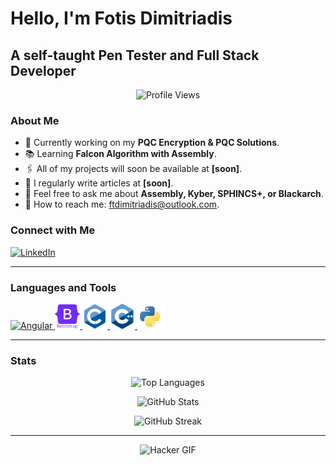 # Hello, I'm Fotis Dimitriadis

## A self-taught Pen Tester and Full Stack Developer

<p align="center">
    <img src="https://komarev.com/ghpvc/?username=fedality&label=Profile%20views&color=00ff00&style=flat" alt="Profile Views" />
</p>

### About Me

- 🌟 Currently working on my **PQC Encryption & PQC Solutions**.
- 📚 Learning **Falcon Algorithm with Assembly**.
- 🖇️ All of my projects will soon be available at **[soon]**.
- 📝 I regularly write articles at **[soon]**.
- 💬 Feel free to ask me about **Assembly, Kyber, SPHINCS+, or Blackarch**.
- 📩 How to reach me: [ftdimitriadis@outlook.com](mailto:ftdimitriadis@outlook.com).

### Connect with Me

<p>
    <a href="https://linkedin.com/in/fotis-dimitriadis" target="_blank">
        <img src="https://raw.githubusercontent.com/rahuldkjain/github-profile-readme-generator/master/src/images/icons/Social/linked-in-alt.svg" alt="LinkedIn" height="30" width="40" />
    </a>
</p>

---

### Languages and Tools

<p>
    <a href="https://angular.io" target="_blank">
        <img src="https://angular.io/assets/images/logos/angular/angular.svg" alt="Angular" width="40" height="40" />
    </a>
    <a href="https://getbootstrap.com" target="_blank">
        <img src="https://raw.githubusercontent.com/devicons/devicon/master/icons/bootstrap/bootstrap-plain-wordmark.svg" alt="Bootstrap" width="40" height="40" />
    </a>
    <a href="https://www.cprogramming.com/" target="_blank">
        <img src="https://raw.githubusercontent.com/devicons/devicon/master/icons/c/c-original.svg" alt="C" width="40" height="40" />
    </a>
    <a href="https://www.w3schools.com/cpp/" target="_blank">
        <img src="https://raw.githubusercontent.com/devicons/devicon/master/icons/cplusplus/cplusplus-original.svg" alt="C++" width="40" height="40" />
    </a>
    <a href="https://www.python.org" target="_blank">
        <img src="https://raw.githubusercontent.com/devicons/devicon/master/icons/python/python-original.svg" alt="Python" width="40" height="40" />
    </a>
</p>

---

### Stats

<p align="center">
    <img src="https://github-readme-stats.vercel.app/api/top-langs?username=fedality&show_icons=true&locale=en&layout=compact&theme=radical" alt="Top Languages" />
</p>
<p align="center">
    <img src="https://github-readme-stats.vercel.app/api?username=fedality&show_icons=true&locale=en&theme=radical" alt="GitHub Stats" />
</p>
<p align="center">
    <img src="https://github-readme-streak-stats.herokuapp.com/?user=fedality&theme=radical" alt="GitHub Streak" />
</p>

---

<p align="center">
    <img src="https://media.giphy.com/media/qgQUggAC3Pfv687qPC/giphy.gif" alt="Hacker GIF" />
</p>
